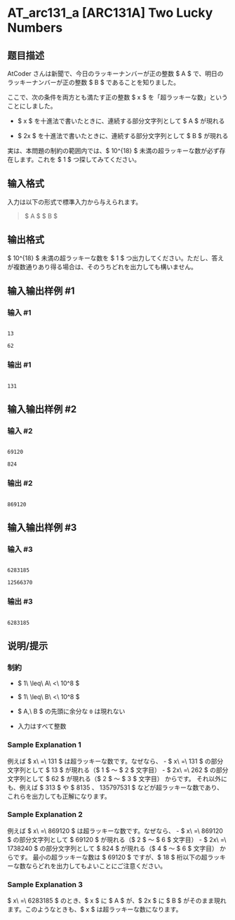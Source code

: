 # AT_arc131_a [ARC131A] Two Lucky Numbers

## 题目描述

[problemUrl]: https://atcoder.jp/contests/arc131/tasks/arc131_a

AtCoder さんは新聞で、今日のラッキーナンバーが正の整数 $ A $ で、明日のラッキーナンバーが正の整数 $ B $ であることを知りました。

ここで、次の条件を両方とも満たす正の整数 $ x $ を「超ラッキーな数」ということにしました。

- $ x $ を十進法で書いたときに、連続する部分文字列として $ A $ が現れる
- $ 2x $ を十進法で書いたときに、連続する部分文字列として $ B $ が現れる

実は、本問題の制約の範囲内では、$ 10^{18} $ 未満の超ラッキーな数が必ず存在します。これを $ 1 $ つ探してみてください。

## 输入格式

入力は以下の形式で標準入力から与えられます。

> $ A $ $ B $

## 输出格式

$ 10^{18} $ 未満の超ラッキーな数を $ 1 $ つ出力してください。ただし、答えが複数通りあり得る場合は、そのうちどれを出力しても構いません。

## 输入输出样例 #1

### 输入 #1

```
13
62
```

### 输出 #1

```
131
```

## 输入输出样例 #2

### 输入 #2

```
69120
824
```

### 输出 #2

```
869120
```

## 输入输出样例 #3

### 输入 #3

```
6283185
12566370
```

### 输出 #3

```
6283185
```

## 说明/提示

### 制約

- $ 1\ \leq\ A\ <\ 10^8 $
- $ 1\ \leq\ B\ <\ 10^8 $
- $ A,\ B $ の先頭に余分な `0` は現れない
- 入力はすべて整数

### Sample Explanation 1

例えば $ x\ =\ 131 $ は超ラッキーな数です。なぜなら、 - $ x\ =\ 131 $ の部分文字列として $ 13 $ が現れる（$ 1 $ ～ $ 2 $ 文字目） - $ 2x\ =\ 262 $ の部分文字列として $ 62 $ が現れる（$ 2 $ ～ $ 3 $ 文字目） からです。 それ以外にも、例えば $ 313 $ や $ 8135 $、$ 135797531 $ などが超ラッキーな数であり、これらを出力しても正解になります。

### Sample Explanation 2

例えば $ x\ =\ 869120 $ は超ラッキーな数です。なぜなら、 - $ x\ =\ 869120 $ の部分文字列として $ 69120 $ が現れる（$ 2 $ ～ $ 6 $ 文字目） - $ 2x\ =\ 1738240 $ の部分文字列として $ 824 $ が現れる（$ 4 $ ～ $ 6 $ 文字目） からです。 最小の超ラッキーな数は $ 69120 $ ですが、$ 18 $ 桁以下の超ラッキーな数ならどれを出力してもよいことにご注意ください。

### Sample Explanation 3

$ x\ =\ 6283185 $ のとき、$ x $ に $ A $ が、$ 2x $ に $ B $ がそのまま現れます。このようなときも、$ x $ は超ラッキーな数になります。